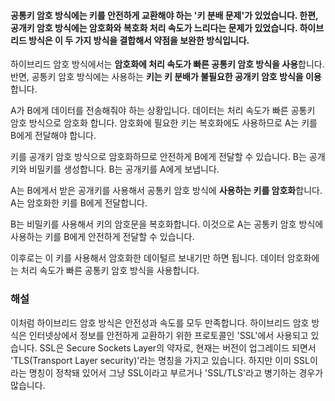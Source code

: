 #### 공통키 암호 방식에는 키를 안전하게 교환해야 하는 '키 분배 문제'가 있었습니다. 한편, 공개키 암호 방식에는 암호화와 복호화 처리 속도가 느리다는 문제가 있었습니다. 하이브리드 방식은 이 두 가지 방식을 결합해서 약점을 보완한 방식입니다.

하이브리드 암호 방식에서는 **암호화에 처리 속도가 빠른 공통키 암호 방식을 사용**합니다. 반면, 공통키 암호 방식에는 사용하는 **키는 키 분배가 불필요한 공개키 암호 방식을 이용**합니다.

A가 B에게 데이터를 전송해줘야 하는 상황입니다. 데이터는 처리 속도가 빠른 공통키 암호 방식으로 암호화 합니다. 암호화에 필요한 키는 복호화에도 사용하므로 A는 키를 B에게 전달해야 합니다.

키를 공개키 암호 방식으로 암호화하므로 안전하게 B에게 전달할 수 있습니다. B는 공개키와 비밀키를 생성합니다. B는 공개키를 A에게 보냅니다.

A는 B에게서 받은 공개키를 사용해서 공통키 암호 방식에 **사용하는 키를 암호화**합니다. A는 암호화한 키를 B에게 전달합니다.

B는 비밀키를 사용해서 키의 암호문을 복호화합니다. 이것으로 A는 공통키 암호 방식에 사용하는 키를 B에게 안전하게 전달할 수 있습니다.

이후로는 이 키를 사용해서 암호화한 데이털르 보내기만 하면 됩니다. 데이터 암호화에는 처리 속도가 빠른 공통키 암호 방식을 사용합니다.

### 해설

이처럼 하이브리드 암호 방식은 안전성과 속도를 모두 만족합니다. 하이브리드 암호 방식은 인터넷상에서 정보를 안전하게 교환하기 위한 프로토콜인 'SSL'에서 사용되고 있습니다.
SSL은 Secure Sockets Layer의 약자로, 현재는 버전이 업그레이드 되면서 'TLS(Transport Layer security)'라는 명칭을 가지고 있습니다. 하지만 이미 SSL이라는 명칭이 정착돼 있어서 그냥 SSL이라고 부르거나 'SSL/TLS'라고 병기하는 경우가 많습니다.
